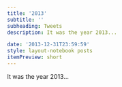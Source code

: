 ```yaml
---
title: '2013'
subtitle: ''
subheading: Tweets
description: It was the year 2013...

date: '2013-12-31T23:59:59'
style: layout-notebook posts
itemPreview: short
---
```

It was the year 2013...
